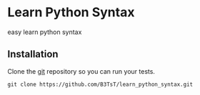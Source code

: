 # Learn Python Syntax
easy learn python syntax

## Installation

Clone the [git](https://github.com/B3TsT/learn_python_syntax.git) repository so you can run your tests.

```git
git clone https://github.com/B3TsT/learn_python_syntax.git
```
